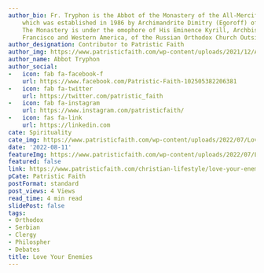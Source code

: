 ```yaml
---
author_bio: Fr. Tryphon is the Abbot of the Monastery of the All-Merciful Saviour,
    which was established in 1986 by Archimandrite Dimitry (Egoroff) of blessed memory.
    The Monastery is under the omophore of His Eminence Kyrill, Archbishop of San
    Francisco and Western America, of the Russian Orthodox Church Outside of Russia.
author_designation: Contributor to Patristic Faith
author_img: https://www.patristicfaith.com/wp-content/uploads/2021/12/Abbot-Tryphon-Headshot-150x150.png
author_name: Abbot Tryphon
author_social:
-   icon: fab fa-facebook-f
    url: https://www.facebook.com/Patristic-Faith-102505382206381
-   icon: fab fa-twitter
    url: https://twitter.com/patristic_faith
-   icon: fab fa-instagram
    url: https://www.instagram.com/patristicfaith/
-   icon: fas fa-link
    url: https://linkedin.com
cate: Spirituality
cate_img: https://www.patristicfaith.com/wp-content/uploads/2022/07/Love-Your-Enemies-2.png
date: '2022-08-11'
featureImg: https://www.patristicfaith.com/wp-content/uploads/2022/07/Love-Your-Enemies-2.png
featured: false
link: https://www.patristicfaith.com/christian-lifestyle/love-your-enemies-2/
pCate: Patristic Faith
postFormat: standard
post_views: 4 Views
read_time: 4 min read
slidePost: false
tags:
- Orthodox
- Serbian
- Clergy
- Philospher
- Debates
title: Love Your Enemies
---
```

